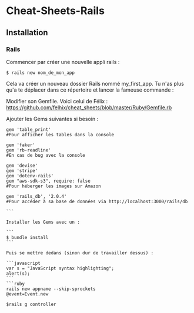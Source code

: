 # Cheat-Sheets-Rails
## Installation


### Rails

Commencer par créer une nouvelle appli rails :

```
$ rails new nom_de_mon_app
```
Cela va créer un nouveau dossier Rails nommé my_first_app. Tu n'as plus qu'a te déplacer dans ce répertoire et lancer la fameuse commande :

Modifier son Gemfile. Voici celui de Félix : 
https://github.com/felhix/cheat_sheets/blob/master/Ruby/Gemfile.rb

Ajouter les Gems suivantes si besoin :

````
gem 'table_print'
#Pour afficher les tables dans la console

gem 'faker'
gem 'rb-readline'
#En cas de bug avec la console

gem 'devise'
gem 'stripe'
gem 'dotenv-rails'
gem "aws-sdk-s3", require: false
#Pour héberger les images sur Amazon

gem 'rails_db', '2.0.4'
#Pour accéder à sa base de données via http://localhost:3000/rails/db

```

Installer les Gems avec un : 

```
$ bundle install
```

Puis se mettre dedans (sinon dur de travailler dessus) :

```javascript
var s = "JavaScript syntax highlighting";
alert(s);
```
```ruby
rails new appname --skip-sprockets
@event=Event.new
`````


```command
$rails g controller

